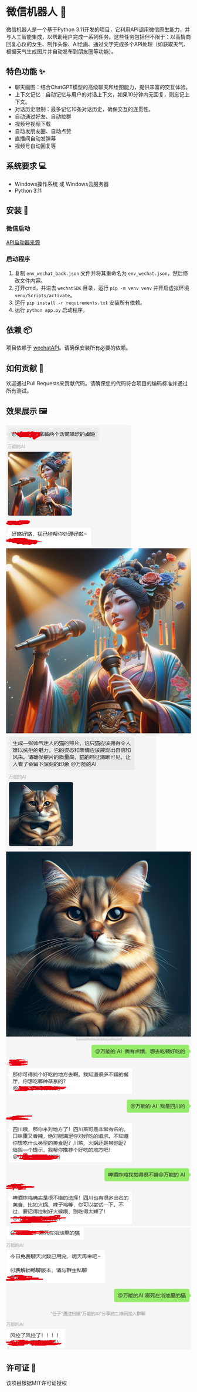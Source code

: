 # 微信机器人 🤖

微信机器人是一个基于Python 3.11开发的项目，它利用API调用微信原生能力，并与人工智能集成，以帮助用户完成一系列任务。这些任务包括但不限于：以高情商回复心仪的女生、制作头像、AI绘画、通过文字完成多个API处理（如获取天气、根据天气生成图片并自动发布到朋友圈等功能）。

## 特色功能 ✨
- 聊天画图：结合ChatGPT模型的高级聊天和绘图能力，提供丰富的交互体验。
- 上下文记忆：自动记忆与用户的对话上下文，如果10分钟内无回复，则忘记上下文。
- 对话历史限制：最多记忆10条对话历史，确保交互的连贯性。
- 自动通过好友、自动拉群
- 视频号视频下载
- 自动发朋友圈、自动点赞
- 直播间自动发弹幕
- 视频号自动回复等

## 系统要求 💻

- Windows操作系统 或 Windows云服务器
- Python 3.11

## 安装 🔧

### 微信启动

[API启动器来源](https://github.com/kawika-git/wechatAPI)

### 启动程序

1. 复制 `env_wechat_back.json` 文件并将其重命名为 `env_wechat.json`，然后修改文件内容。
2. 打开cmd，并进去 `wechatSDK` 目录，运行 `pip -m venv venv` 并开启虚拟环境 `venv/Scripts/activate`。
3. 运行 `pip install -r requirements.txt` 安装所有依赖。
2. 运行 `python app.py` 启动程序。

## 依赖 📦

项目依赖于 [wechatAPI](https://github.com/kawika-git/wechatAPI)。请确保安装所有必要的依赖。

## 如何贡献 🤝

欢迎通过Pull Requests来贡献代码。请确保您的代码符合项目的编码标准并通过所有测试。

## 效果展示 🖼️
![img_1_base.png](img%2Fimg_1_base.png)
![img_1_img.png](img%2Fimg_1_img.png)
![img_2_base.png](img%2Fimg_2_base.png)
![img_2_img.png](img%2Fimg_2_img.png)
![img_chat_base.png](img%2Fimg_chat_base.png)
![img.png](img%2Fimg.png)
## 许可证 📄

该项目根据MIT许可证授权
